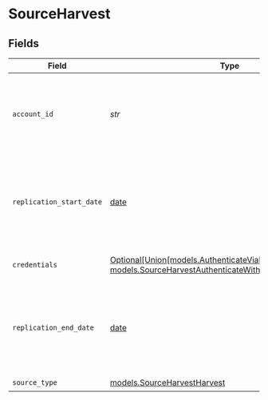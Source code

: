 # SourceHarvest


## Fields

| Field                                                                                                                                                             | Type                                                                                                                                                              | Required                                                                                                                                                          | Description                                                                                                                                                       | Example                                                                                                                                                           |
| ----------------------------------------------------------------------------------------------------------------------------------------------------------------- | ----------------------------------------------------------------------------------------------------------------------------------------------------------------- | ----------------------------------------------------------------------------------------------------------------------------------------------------------------- | ----------------------------------------------------------------------------------------------------------------------------------------------------------------- | ----------------------------------------------------------------------------------------------------------------------------------------------------------------- |
| `account_id`                                                                                                                                                      | *str*                                                                                                                                                             | :heavy_check_mark:                                                                                                                                                | Harvest account ID. Required for all Harvest requests in pair with Personal Access Token                                                                          |                                                                                                                                                                   |
| `replication_start_date`                                                                                                                                          | [date](https://docs.python.org/3/library/datetime.html#date-objects)                                                                                              | :heavy_check_mark:                                                                                                                                                | UTC date and time in the format 2017-01-25T00:00:00Z. Any data before this date will not be replicated.                                                           | 2017-01-25T00:00:00Z                                                                                                                                              |
| `credentials`                                                                                                                                                     | [Optional[Union[models.AuthenticateViaHarvestOAuth, models.SourceHarvestAuthenticateWithPersonalAccessToken]]](../models/sourceharvestauthenticationmechanism.md) | :heavy_minus_sign:                                                                                                                                                | Choose how to authenticate to Harvest.                                                                                                                            |                                                                                                                                                                   |
| `replication_end_date`                                                                                                                                            | [date](https://docs.python.org/3/library/datetime.html#date-objects)                                                                                              | :heavy_minus_sign:                                                                                                                                                | UTC date and time in the format 2017-01-25T00:00:00Z. Any data after this date will not be replicated.                                                            | 2017-01-25T00:00:00Z                                                                                                                                              |
| `source_type`                                                                                                                                                     | [models.SourceHarvestHarvest](../models/sourceharvestharvest.md)                                                                                                  | :heavy_check_mark:                                                                                                                                                | N/A                                                                                                                                                               |                                                                                                                                                                   |